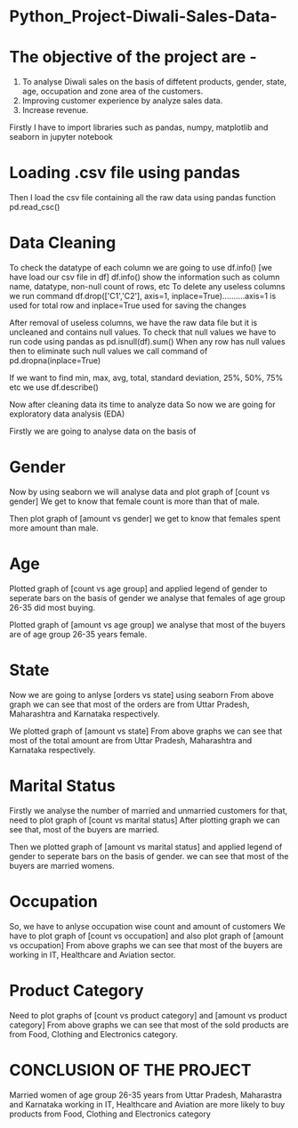 # Python_Project-Diwali-Sales-Data-

# The objective of the project are - 
1. To analyse Diwali sales on the basis of diffetent products, gender, state, age, occupation and zone area of the customers.
2. Improving customer experience by analyze sales data.
3. Increase revenue.

Firstly I have to import libraries such as pandas, numpy, matplotlib and seaborn in jupyter notebook

# Loading .csv file using pandas
Then I load  the csv file containing all the raw data using pandas function pd.read_csc()

# Data Cleaning
To check the datatype of each column we are going to use df.info() [we have load our csv file in df]
df.info() show the information such as column name, datatype, non-null count of rows, etc
To delete any useless columns we run command df.drop(['C1','C2'], axis=1, inplace=True)..........axis=1 is used for total row and inplace=True used for saving the changes

After removal of useless columns, we have the raw data file but it is uncleaned and contains null values.
To check that null values we have to run code using pandas as pd.isnull(df).sum()
When any row has null values then to eliminate such null values we call command of pd.dropna(inplace=True)

If we want to find min, max, avg, total, standard deviation, 25%, 50%, 75% etc we use df.describe()

Now after cleaning data its time to analyze data
So now we are going for exploratory data analysis (EDA)

Firstly we are going to analyse data on the basis of 
# Gender
Now by using seaborn we will analyse data and plot graph of [count vs gender]
We get to know that female count is more than that of male.

Then plot graph of [amount vs gender]
we get to know that females spent more amount than male.

# Age
Plotted graph of [count vs age group] and applied legend of gender to seperate bars on the basis of gender
we analyse that females of age group 26-35 did most buying.

Plotted graph of [amount vs age group]
we analyse that most of the buyers are of age group 26-35 years female.

# State
Now we are going to anlyse [orders vs state] using seaborn
From above graph we can see that most of the orders are from Uttar Pradesh, Maharashtra and Karnataka respectively.

We plotted graph of [amount vs state]
From above graphs we can see that most of the total amount are from Uttar Pradesh, Maharashtra and Karnataka respectively.

# Marital Status
Firstly we analyse the number of married and unmarried customers 
for that, need to plot graph of [count vs marital status]
After plotting graph we can see that, most of the buyers are married.

Then we plotted graph of [amount vs marital status] and applied legend of gender to seperate bars on the basis of gender.
we can see that most of the buyers are married womens.

# Occupation
So, we have to anlyse occupation wise count and amount of customers
We have to plot graph of [count vs occupation]
and also plot graph of [amount vs occupation]
From above graphs we can see that most of the buyers are working in IT, Healthcare and Aviation sector.

# Product Category
Need to plot graphs of [count vs product category] and [amount vs product category]
From above graphs we can see that most of the sold products are from Food, Clothing and Electronics category.

# CONCLUSION OF THE PROJECT

Married women of age group 26-35 years from Uttar Pradesh, Maharastra and Karnataka working in IT, Healthcare and Aviation are more likely to buy products from Food, Clothing and Electronics category
